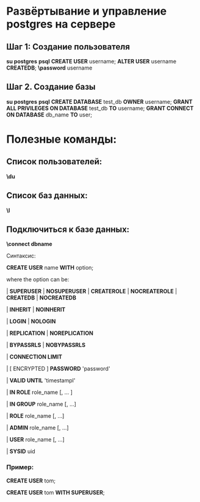 # Развёртывание и управление postgres на сервере

## Шаг 1: Создание пользователя

**su postgres**
**psql**
**CREATE USER** username;
**ALTER USER** username **CREATEDB**;
**\password** username

## Шаг 2. Создание базы
**su postgres**
**psql**
**CREATE DATABASE** test_db **OWNER** username;
**GRANT ALL PRIVILEGES ON DATABASE** test_db **TO** username;
**GRANT CONNECT ON DATABASE** db_name **TO** user;

# Полезные команды:

## Список пользователей:
**\du**

## Список баз данных:
**\l**

## Подключиться к базе данных:
**\connect dbname**

Синтаксис:

**CREATE USER** name **WITH** option;

where the option can be:

| **SUPERUSER** | **NOSUPERUSER** 
| **CREATEROLE** | **NOCREATEROLE** 
| **CREATEDB** | **NOCREATEDB** 

| **INHERIT** | **NOINHERIT** 

| **LOGIN** | **NOLOGIN** 

| **REPLICATION** | **NOREPLICATION** 

| **BYPASSRLS**  | **NOBYPASSRLS** 

| **CONNECTION LIMIT** 

|  [ ENCRYPTED ] **PASSWORD** 'password' 

| **VALID UNTIL** 'timestampl' 

| **IN ROLE** role_name [, ... ]

| **IN GROUP** role_name [, ...]

| **ROLE** role_name [, ...]

| **ADMIN** role_name [, ...]

| **USER** role_name [, ...]

| **SYSID** uid

### Пример:

**CREATE USER** tom;

**CREATE USER** tom **WITH SUPERUSER**;
